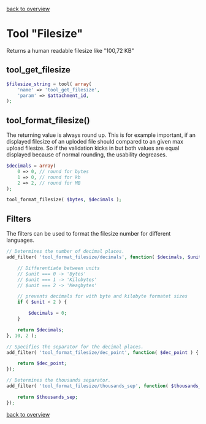 [back to overview](../../README.markdown#tools)

Tool "Filesize"
===============================

Returns a human readable filesize like "100,72 KB"

## tool_get_filesize

````php
$filesize_string = tool( array(
	'name' => 'tool_get_filesize',
	'param' => $attachment_id,
);
````

## tool_format_filesize()

The returning value is always round up. This is for example important, if an displayed filesize of an uploded file should compared to an given max upload filesize. So if the validation kicks in but both values are equal displayed because of normal rounding, the usability degreases.

````php
$decimals = array(
	0 => 0, // round for bytes
	1 => 0, // round for kb
	2 => 2, // round for MB
);

tool_format_filesize( $bytes, $decimals );
````

## Filters

The filters can be used to format the filesize number for different languages.

```php
// Determines the number of decimal places.
add_filter( 'tool_format_filesize/decimals', function( $decimals, $unit ) {

	// Differentiate between units
	// $unit === 0 -> 'Bytes'
	// $unit === 1 -> 'Kilobytes'
	// $unit === 2 -> 'Meagbytes'

	// prevents decimals for with byte and kilobyte formatet sizes
	if ( $unit < 2 ) {

		$decimals = 0;
	}

	return $decimals;
}, 10, 2 );
```

```php
// Specifies the separator for the decimal places.
add_filter( 'tool_format_filesize/dec_point', function( $dec_point ) {

	return $dec_point;
});
```

```php
// Determines the thousands separator.
add_filter( 'tool_format_filesize/thousands_sep', function( $thousands_sep ) {

	return $thousands_sep;
});
```

[back to overview](../../README.markdown#tools)
